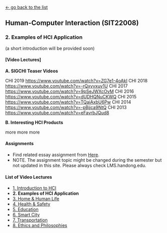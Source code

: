 [← go back to the list](README.md)

## Human-Computer Interaction (SIT22008)

### 2. Examples of HCI Application

(a short introduction will be provided soon)

#### [Video Lectures]

**A. SIGCHI Teaser Videos**

CHI 2019	https://www.youtube.com/watch?v=ZG7e1-4oAkI
CHI 2018	https://www.youtube.com/watch?v=-rQxyvxuv1U
CHI 2017	https://www.youtube.com/watch?v=9pSeJWXcOvM
CHI 2016	https://www.youtube.com/watch?v=dUDHQNuCKWQ
CHI 2015	https://www.youtube.com/watch?v=TQaiAxbU6Pw
CHI 2014	https://www.youtube.com/watch?v=-pBjjca9NtQ
CHI 2013	https://www.youtube.com/watch?v=eFavrbJQud8

**B. Interesting HCI Products**

more more more


#### Assignments
- Find related essay assignment from [Here](HCI_Essays.md).
- NOTE. The assignment topic might be changed during the semester but not updated in this site. Please always check LMS.handong.edu.



#### List of Video Lectures
- [1. Introduction to HCI](HCI01.md)
- **2. Examples of HCI Application**
- [3. Home & Human Life](HCI03.md)
- [4. Health & Safety](HCI04.md)
- [5. Education](HCI05.md)
- [6. Smart City](HCI06.md)
- [7. Transportation](HCI07.md)
- [8. Ethics and Philosophies](HCI08.md)